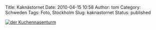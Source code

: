 Title: Kaknästornet
Date: 2010-04-15 10:58
Author: tom
Category: Schweden
Tags: Foto, Stockholm
Slug: kaknastornet
Status: published

[![der
Kuchennasenturm](http://www.fiket.de/pic/kaknasovertak_s.jpg "Der Kuchennasenturm")](http://www.fiket.de/pic/kaknasovertak_l.jpg)

